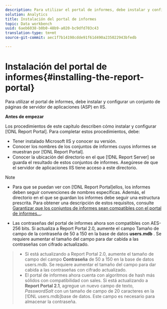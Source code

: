 ```yaml
---
description: Para utilizar el portal de informes, debe instalar y configurar un conjunto de páginas de servidor de aplicaciones (ASP) en IIS.
solution: Analytics
title: Instalación del portal de informes
topic: Data workbench
uuid: 6aeb6038-b0b0-48b9-a020-bc9dfd703c43
translation-type: tm+mt
source-git-commit: aec1f7b14198cdde91f61d490a235022943bfedb

---
```



# Instalación del portal de informes{#installing-the-report-portal}

Para utilizar el portal de informes, debe instalar y configurar un conjunto de páginas de servidor de aplicaciones (ASP) en IIS.

**Antes de empezar**

Los procedimientos de este capítulo describen cómo instalar y configurar [!DNL Report Portal]. Para completar estos procedimientos, debe:

* Tener instalado Microsoft IIS y conocer su versión.
* Conocer los nombres de los conjuntos de informes cuyos informes se muestran por [!DNL Report Portal].
* Conocer la ubicación del directorio en el que [!DNL Report Server] se guarda el resultado de estos conjuntos de informes. Asegúrese de que el servidor de aplicaciones IIS tiene acceso a este directorio.

>[!NOTE]
>
>* Para que se puedan ver con [!DNL Report Portal]ellos, los informes deben seguir convenciones de nombres específicas. Además, el directorio en el que se guardan los informes debe seguir una estructura prescrita. Para obtener una descripción de estos requisitos, consulte [Garantizar que los conjuntos de informes sean compatibles con el portal de informes...](../../../home/c-rpt-oview/c-install-rpt-port/c-rpt-port-user-inter.md#section-2b141e5d198a4bbea455699126c24706).
   >
   >
* Las contraseñas del portal de informes ahora son compatibles con AES-256 bits. Si actualiza a Report Portal 2.0, aumente el campo Tamaño de campo de la contraseña de 50 a 150 en la base de datos **users.mdb** . Se requiere aumentar el tamaño del campo para dar cabida a las contraseñas con cifrado actualizado.
>* Si está actualizando a Report Portal 2.0, aumente el tamaño de campo del campo **Contraseña** de 50 a 150 en la base de datos users.mdb. Se requiere aumentar el tamaño del campo para dar cabida a las contraseñas con cifrado actualizado.
>* El portal de informes ahora cuenta con algoritmos de hash más sólidos con compatibilidad con sales. Si está actualizando a **Report Portal 2.1**, agregue un nuevo campo de texto, *PasswordSalt* con un tamaño de campo de 20 caracteres en la [!DNL users.mdb]base de datos. Este campo es necesario para almacenar la contraseña.
>



